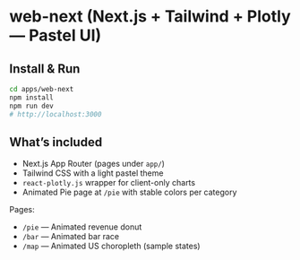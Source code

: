 # web-next (Next.js + Tailwind + Plotly — Pastel UI)

## Install & Run
```bash
cd apps/web-next
npm install
npm run dev
# http://localhost:3000
```

## What’s included
- Next.js App Router (pages under `app/`)
- Tailwind CSS with a light pastel theme
- `react-plotly.js` wrapper for client-only charts
- Animated Pie page at `/pie` with stable colors per category


Pages:
- `/pie` — Animated revenue donut
- `/bar` — Animated bar race
- `/map` — Animated US choropleth (sample states)
